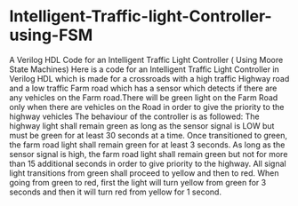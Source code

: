 # Intelligent-Traffic-light-Controller-using-FSM
A Verilog HDL Code for an Intelligent Traffic Light Controller ( Using Moore State Machines)
Here is a code for an Intelligent Traffic Light Controller in Verilog HDL which is made for a crossroads with a high traffic Highway road and a low traffic Farm road which has a sensor which detects if there are any vehicles on the Farm road.There will be green light on the Farm Road only when there are vehicles on the Road in order to give the priority to the highway vehicles
The behaviour of the controller is as followed:
The highway light shall remain green as long as the sensor signal is LOW but must be green for at least 30 seconds at a time.
Once transitioned to green, the farm road light shall remain green for at least 3 seconds.
As long as the sensor signal is high, the farm road light shall remain green but not for more than 15 additional seconds in order to give priority to the highway.
All signal light transitions from green shall proceed to yellow and then to red.
When going from green to red, first the light will turn yellow from green for 3 seconds and then it will turn red from yellow for 1 second.
